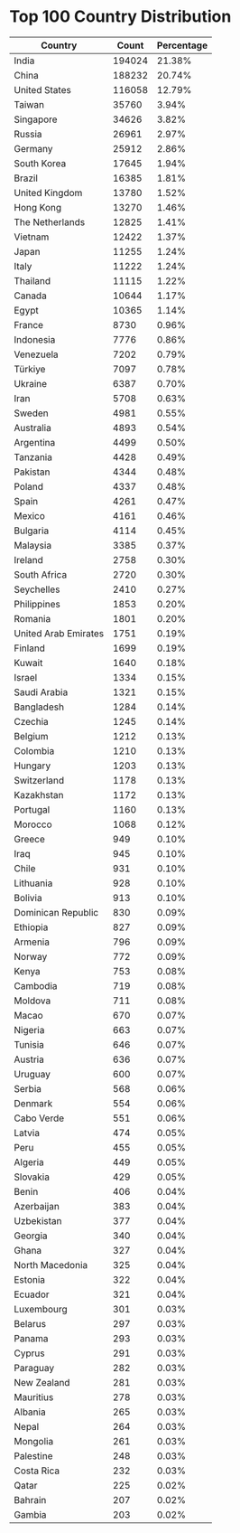# Top 100 Country Distribution
| Country | Count | Percentage |
|----|----|----|
| India | 194024 | 21.38% |
| China | 188232 | 20.74% |
| United States | 116058 | 12.79% |
| Taiwan | 35760 | 3.94% |
| Singapore | 34626 | 3.82% |
| Russia | 26961 | 2.97% |
| Germany | 25912 | 2.86% |
| South Korea | 17645 | 1.94% |
| Brazil | 16385 | 1.81% |
| United Kingdom | 13780 | 1.52% |
| Hong Kong | 13270 | 1.46% |
| The Netherlands | 12825 | 1.41% |
| Vietnam | 12422 | 1.37% |
| Japan | 11255 | 1.24% |
| Italy | 11222 | 1.24% |
| Thailand | 11115 | 1.22% |
| Canada | 10644 | 1.17% |
| Egypt | 10365 | 1.14% |
| France | 8730 | 0.96% |
| Indonesia | 7776 | 0.86% |
| Venezuela | 7202 | 0.79% |
| Türkiye | 7097 | 0.78% |
| Ukraine | 6387 | 0.70% |
| Iran | 5708 | 0.63% |
| Sweden | 4981 | 0.55% |
| Australia | 4893 | 0.54% |
| Argentina | 4499 | 0.50% |
| Tanzania | 4428 | 0.49% |
| Pakistan | 4344 | 0.48% |
| Poland | 4337 | 0.48% |
| Spain | 4261 | 0.47% |
| Mexico | 4161 | 0.46% |
| Bulgaria | 4114 | 0.45% |
| Malaysia | 3385 | 0.37% |
| Ireland | 2758 | 0.30% |
| South Africa | 2720 | 0.30% |
| Seychelles | 2410 | 0.27% |
| Philippines | 1853 | 0.20% |
| Romania | 1801 | 0.20% |
| United Arab Emirates | 1751 | 0.19% |
| Finland | 1699 | 0.19% |
| Kuwait | 1640 | 0.18% |
| Israel | 1334 | 0.15% |
| Saudi Arabia | 1321 | 0.15% |
| Bangladesh | 1284 | 0.14% |
| Czechia | 1245 | 0.14% |
| Belgium | 1212 | 0.13% |
| Colombia | 1210 | 0.13% |
| Hungary | 1203 | 0.13% |
| Switzerland | 1178 | 0.13% |
| Kazakhstan | 1172 | 0.13% |
| Portugal | 1160 | 0.13% |
| Morocco | 1068 | 0.12% |
| Greece | 949 | 0.10% |
| Iraq | 945 | 0.10% |
| Chile | 931 | 0.10% |
| Lithuania | 928 | 0.10% |
| Bolivia | 913 | 0.10% |
| Dominican Republic | 830 | 0.09% |
| Ethiopia | 827 | 0.09% |
| Armenia | 796 | 0.09% |
| Norway | 772 | 0.09% |
| Kenya | 753 | 0.08% |
| Cambodia | 719 | 0.08% |
| Moldova | 711 | 0.08% |
| Macao | 670 | 0.07% |
| Nigeria | 663 | 0.07% |
| Tunisia | 646 | 0.07% |
| Austria | 636 | 0.07% |
| Uruguay | 600 | 0.07% |
| Serbia | 568 | 0.06% |
| Denmark | 554 | 0.06% |
| Cabo Verde | 551 | 0.06% |
| Latvia | 474 | 0.05% |
| Peru | 455 | 0.05% |
| Algeria | 449 | 0.05% |
| Slovakia | 429 | 0.05% |
| Benin | 406 | 0.04% |
| Azerbaijan | 383 | 0.04% |
| Uzbekistan | 377 | 0.04% |
| Georgia | 340 | 0.04% |
| Ghana | 327 | 0.04% |
| North Macedonia | 325 | 0.04% |
| Estonia | 322 | 0.04% |
| Ecuador | 321 | 0.04% |
| Luxembourg | 301 | 0.03% |
| Belarus | 297 | 0.03% |
| Panama | 293 | 0.03% |
| Cyprus | 291 | 0.03% |
| Paraguay | 282 | 0.03% |
| New Zealand | 281 | 0.03% |
| Mauritius | 278 | 0.03% |
| Albania | 265 | 0.03% |
| Nepal | 264 | 0.03% |
| Mongolia | 261 | 0.03% |
| Palestine | 248 | 0.03% |
| Costa Rica | 232 | 0.03% |
| Qatar | 225 | 0.02% |
| Bahrain | 207 | 0.02% |
| Gambia | 203 | 0.02% |
